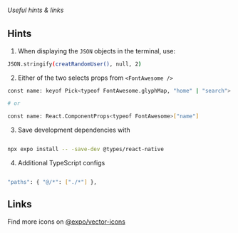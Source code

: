 ###### Useful hints & links

## Hints

1. When displaying the ``JSON`` objects in the terminal, use:

```bash
JSON.stringify(creatRandomUser(), null, 2)
```

2. Either of the two selects props from ``<FontAwesome />``

```bash
const name: keyof Pick<typeof FontAwesome.glyphMap, "home" | "search">

# or

const name: React.ComponentProps<typeof FontAwesome>["name"]
```

3. Save development dependencies with

```bash

npx expo install -- -save-dev @types/react-native

```

4. Additional TypeScript configs

```bash

"paths": { "@/*": ["./*"] },

```

## Links

Find more icons on [@expo/vector-icons](https://icons.expo.fyi/Index)
